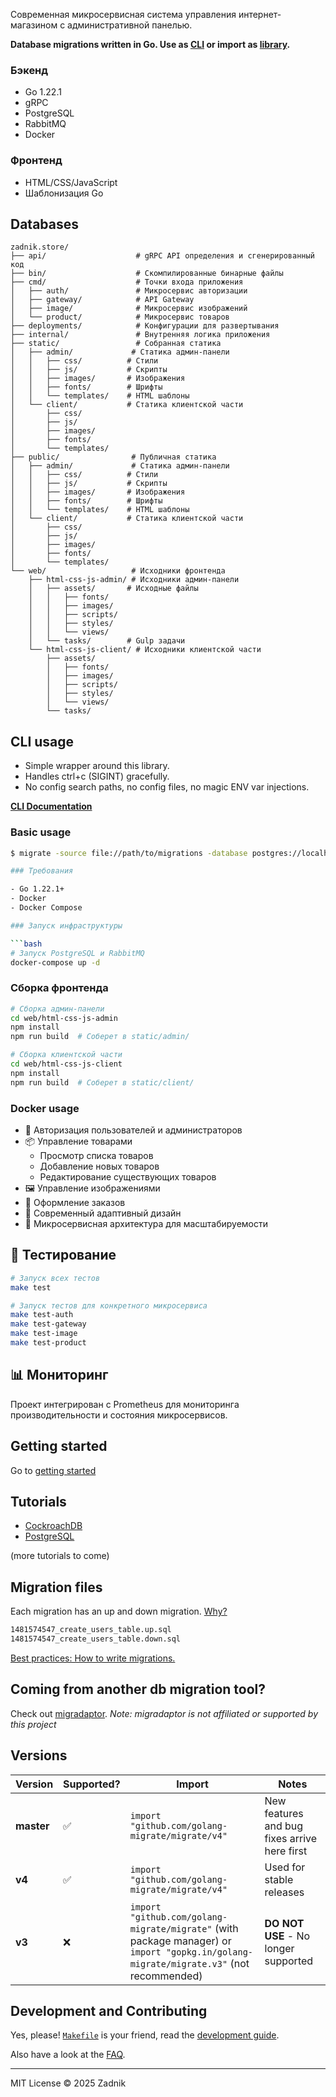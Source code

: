 Современная микросервисная система управления интернет-магазином с административной панелью.

__Database migrations written in Go. Use as [CLI](#cli-usage) or import as [library](#use-in-your-go-project).__

### Бэкенд

- Go 1.22.1
- gRPC
- PostgreSQL
- RabbitMQ
- Docker

### Фронтенд

- HTML/CSS/JavaScript
- Шаблонизация Go

## Databases

```
zadnik.store/
├── api/                    # gRPC API определения и сгенерированный код
├── bin/                    # Скомпилированные бинарные файлы
├── cmd/                    # Точки входа приложения
│   ├── auth/               # Микросервис авторизации
│   ├── gateway/            # API Gateway
│   ├── image/              # Микросервис изображений
│   └── product/            # Микросервис товаров
├── deployments/            # Конфигурации для развертывания
├── internal/               # Внутренняя логика приложения
├── static/                 # Собранная статика
│   ├── admin/             # Статика админ-панели
│   │   ├── css/          # Стили
│   │   ├── js/           # Скрипты
│   │   ├── images/       # Изображения
│   │   ├── fonts/        # Шрифты
│   │   └── templates/    # HTML шаблоны
│   └── client/           # Статика клиентской части
│       ├── css/
│       ├── js/
│       ├── images/
│       ├── fonts/
│       └── templates/
├── public/                # Публичная статика
│   ├── admin/             # Статика админ-панели
│   │   ├── css/          # Стили
│   │   ├── js/           # Скрипты
│   │   ├── images/       # Изображения
│   │   ├── fonts/        # Шрифты
│   │   └── templates/    # HTML шаблоны
│   └── client/           # Статика клиентской части
│       ├── css/
│       ├── js/
│       ├── images/
│       ├── fonts/
│       └── templates/
└── web/                   # Исходники фронтенда
    ├── html-css-js-admin/ # Исходники админ-панели
    │   ├── assets/       # Исходные файлы
    │   │   ├── fonts/
    │   │   ├── images/
    │   │   ├── scripts/
    │   │   ├── styles/
    │   │   └── views/
    │   └── tasks/        # Gulp задачи
    └── html-css-js-client/ # Исходники клиентской части
        ├── assets/
        │   ├── fonts/
        │   ├── images/
        │   ├── scripts/
        │   ├── styles/
        │   └── views/
        └── tasks/
```

## CLI usage

* Simple wrapper around this library.
* Handles ctrl+c (SIGINT) gracefully.
* No config search paths, no config files, no magic ENV var injections.

__[CLI Documentation](cmd/migrate)__

### Basic usage

```bash
$ migrate -source file://path/to/migrations -database postgres://localhost:5432/database up 2

### Требования

- Go 1.22.1+
- Docker
- Docker Compose

### Запуск инфраструктуры

```bash
# Запуск PostgreSQL и RabbitMQ
docker-compose up -d
```

### Сборка фронтенда
```bash
# Сборка админ-панели
cd web/html-css-js-admin
npm install
npm run build  # Соберет в static/admin/

# Сборка клиентской части
cd web/html-css-js-client
npm install
npm run build  # Соберет в static/client/
```

### Docker usage
- 👤 Авторизация пользователей и администраторов
- 📦 Управление товарами
  - Просмотр списка товаров
  - Добавление новых товаров
  - Редактирование существующих товаров
- 🖼️ Управление изображениями
- 🛒 Оформление заказов
- 🎨 Современный адаптивный дизайн
- 🚀 Микросервисная архитектура для масштабируемости

## 🧪 Тестирование

```bash
# Запуск всех тестов
make test

# Запуск тестов для конкретного микросервиса
make test-auth
make test-gateway
make test-image
make test-product
```

## 📊 Мониторинг

Проект интегрирован с Prometheus для мониторинга производительности и состояния микросервисов.

## Getting started

Go to [getting started](GETTING_STARTED.md)

## Tutorials

* [CockroachDB](database/cockroachdb/TUTORIAL.md)
* [PostgreSQL](database/postgres/TUTORIAL.md)

(more tutorials to come)

## Migration files

Each migration has an up and down migration. [Why?](FAQ.md#why-two-separate-files-up-and-down-for-a-migration)

```bash
1481574547_create_users_table.up.sql
1481574547_create_users_table.down.sql
```

[Best practices: How to write migrations.](MIGRATIONS.md)

## Coming from another db migration tool?

Check out [migradaptor](https://github.com/musinit/migradaptor/).
*Note: migradaptor is not affiliated or supported by this project*

## Versions

Version | Supported? | Import | Notes
--------|------------|--------|------
**master** | :white_check_mark: | `import "github.com/golang-migrate/migrate/v4"` | New features and bug fixes arrive here first |
**v4** | :white_check_mark: | `import "github.com/golang-migrate/migrate/v4"` | Used for stable releases |
**v3** | :x: | `import "github.com/golang-migrate/migrate"` (with package manager) or `import "gopkg.in/golang-migrate/migrate.v3"` (not recommended) | **DO NOT USE** - No longer supported |

## Development and Contributing

Yes, please! [`Makefile`](Makefile) is your friend,
read the [development guide](CONTRIBUTING.md).

Also have a look at the [FAQ](FAQ.md).

---

MIT License © 2025 Zadnik
